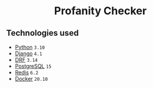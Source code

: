 <h1 align="center">Profanity Checker</h1>

## Technologies used
- [Python](https://www.python.org) `3.10`
- [Django](https://www.djangoproject.com) `4.1`
- [DRF](https://www.django-rest-framework.org) `3.14`
- [PostgreSQL](https://www.postgresql.org) `15`
- [Redis](https://redis.io) `6.2`
- [Docker](https://www.docker.com) `20.10`
